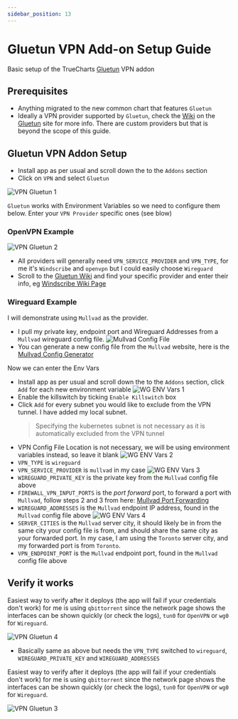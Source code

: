 ```yaml
---
sidebar_position: 13
---
```

# Gluetun VPN Add-on Setup Guide

Basic setup of the TrueCharts [Gluetun](https://github.com/qdm12/gluetun/) VPN addon

## Prerequisites

- Anything migrated to the new common chart that features `Gluetun`
- Ideally a VPN provider supported by `Gluetun`, check the [Wiki](https://github.com/qdm12/gluetun/wiki) on the [Gluetun](https://github.com/qdm12/gluetun/) site for more info. There are custom providers but that is beyond the scope of this guide.

## Gluetun VPN Addon Setup

- Install app as per usual and scroll down the to the `Addons` section
- Click on `VPN` and select `Gluetun`

![VPN Gluetun 1](img/Gluetun-VPN1.png)

`Gluetun` works with Environment Variables so we need to configure them below. Enter your `VPN Provider` specific ones (see blow)

### OpenVPN Example

![VPN Gluetun 2](img/Gluetun-VPN2.png)

- All providers will generally need `VPN_SERVICE_PROVIDER` and `VPN_TYPE`, for me it's `Windscribe` and `openvpn` but I could easily choose `Wireguard`
- Scroll to the [Gluetun Wiki](https://github.com/qdm12/gluetun/wiki) and find your specific provider and enter their info, eg [Windscribe Wiki Page](https://github.com/qdm12/gluetun/wiki/Windscribe)

### Wireguard Example

I will demonstrate using `Mullvad` as the provider.

- I pull my private key, endpoint port and Wireguard Addresses from a `Mullvad` wireguard config file.
  ![Mullvad Config File](img/Gluetun-VPN4.png)
- You can generate a new config file from the `Mullvad` website, here is the [Mullvad Config Generator](https://mullvad.net/en/account/#/wireguard-config/)

Now we can enter the Env Vars

- Install app as per usual and scroll down the to the `Addons` section, click `Add` for each new environment variable
  ![WG ENV Vars 1](img/Gluetun-VPN5.png)
- Enable the killswitch by ticking `Enable Killswitch` box
- Click `Add` for every subnet you would like to exclude from the VPN tunnel. I have added my local subnet.
  > Specifying the kubernetes subnet is not necessary as it is automatically excluded from the VPN tunnel
- VPN Config File Location is not necessary, we will be using environment variables instead, so leave it blank
  ![WG ENV Vars 2](img/Gluetun-VPN6.png)
- `VPN_TYPE` is `wireguard`
- `VPN_SERVICE_PROVIDER` is `mullvad` in my case
  ![WG ENV Vars 3](img/Gluetun-VPN7.png)
- `WIREGUARD_PRIVATE_KEY` is the private key from the `Mullvad` config file above
- `FIREWALL_VPN_INPUT_PORTS` is the *port forward* port, to forward a port with `Mullvad`, follow steps 2 and 3 from here: [Mullvad Port Forwarding](https://mullvad.net/en/help/port-forwarding-and-mullvad/)
- `WIREGUARD_ADDRESSES` is the `Mullvad` endpoint IP address, found in the `Mullvad` config file above
  ![WG ENV Vars 4](img/Gluetun-VPN8.png)
- `SERVER_CITIES` is the `Mullvad` server city, it should likely be in from the same city your config file is from, and should share the same city as your forwarded port. In my case, I am using the `Toronto` server city, and my forwarded port is from `Toronto`.
- `VPN_ENDPOINT_PORT` is the `Mullvad` endpoint port, found in the `Mullvad` config file above

## Verify it works

Easiest way to verify after it deploys (the app will fail if your credentials don't work) for me is using `qbittorrent` since the network page shows the interfaces can be shown quickly (or check the logs), `tun0` for `OpenVPN` or `wg0` for `Wireguard`.

![VPN Gluetun 4](img/Gluetun-VPN4.png)

- Basically same as above but needs the `VPN_TYPE` switched to `wireguard`, `WIREGUARD_PRIVATE_KEY` and `WIREGUARD_ADDRESSES`

Easiest way to verify after it deploys (the app will fail if your credentials don't work) for me is using `qbittorrent` since the network page shows the interfaces can be shown quickly (or check the logs), `tun0` for `OpenVPN` or `wg0` for `Wireguard`.

![VPN Gluetun 3](img/Gluetun-VPN3.png)
